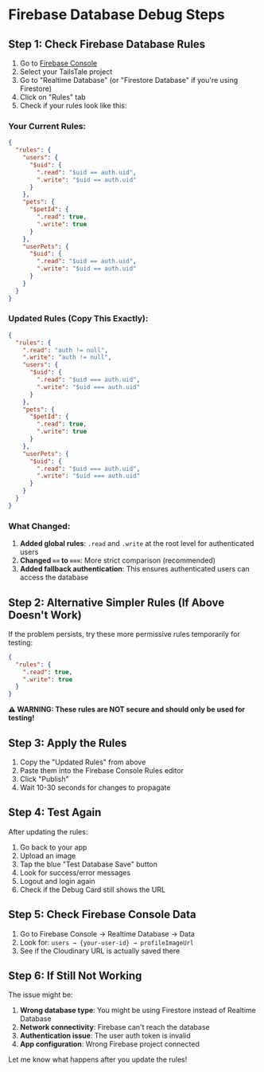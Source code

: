 # Firebase Database Debug Steps

## Step 1: Check Firebase Database Rules

1. Go to [Firebase Console](https://console.firebase.google.com/)
2. Select your TailsTale project
3. Go to "Realtime Database" (or "Firestore Database" if you're using Firestore)
4. Click on "Rules" tab
5. Check if your rules look like this:

### Your Current Rules:
```json
{
  "rules": {
    "users": {
      "$uid": {
        ".read": "$uid == auth.uid",
        ".write": "$uid == auth.uid"
      }
    },
    "pets": {
      "$petId": {
        ".read": true,
        ".write": true
      }
    },
    "userPets": {
      "$uid": {
        ".read": "$uid == auth.uid",
        ".write": "$uid == auth.uid"
      }
    }
  }
}
```

### Updated Rules (Copy This Exactly):
```json
{
  "rules": {
    ".read": "auth != null",
    ".write": "auth != null",
    "users": {
      "$uid": {
        ".read": "$uid === auth.uid",
        ".write": "$uid === auth.uid"
      }
    },
    "pets": {
      "$petId": {
        ".read": true,
        ".write": true
      }
    },
    "userPets": {
      "$uid": {
        ".read": "$uid === auth.uid",
        ".write": "$uid === auth.uid"
      }
    }
  }
}
```

### What Changed:
1. **Added global rules**: `.read` and `.write` at the root level for authenticated users
2. **Changed `==` to `===`**: More strict comparison (recommended)
3. **Added fallback authentication**: This ensures authenticated users can access the database

## Step 2: Alternative Simpler Rules (If Above Doesn't Work)

If the problem persists, try these more permissive rules temporarily for testing:

```json
{
  "rules": {
    ".read": true,
    ".write": true
  }
}
```

**⚠️ WARNING: These rules are NOT secure and should only be used for testing!**

## Step 3: Apply the Rules

1. Copy the "Updated Rules" from above
2. Paste them into the Firebase Console Rules editor
3. Click "Publish" 
4. Wait 10-30 seconds for changes to propagate

## Step 4: Test Again

After updating the rules:
1. Go back to your app
2. Upload an image 
3. Tap the blue "Test Database Save" button
4. Look for success/error messages
5. Logout and login again
6. Check if the Debug Card still shows the URL

## Step 5: Check Firebase Console Data

1. Go to Firebase Console → Realtime Database → Data
2. Look for: `users → {your-user-id} → profileImageUrl`
3. See if the Cloudinary URL is actually saved there

## Step 6: If Still Not Working

The issue might be:
1. **Wrong database type**: You might be using Firestore instead of Realtime Database
2. **Network connectivity**: Firebase can't reach the database
3. **Authentication issue**: The user auth token is invalid
4. **App configuration**: Wrong Firebase project connected

Let me know what happens after you update the rules!
